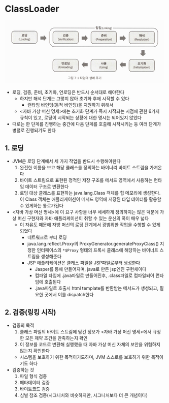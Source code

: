 # ClassLoader

![images1](images/classLoader.png)

- 로딩, 검증, 준비, 초기화, 언로딩은 반드시 순서대로 해야한다
  - 하지만 해석 단계는 그렇지 않아 초기화 후에 시작할 수 있다
    - 런타임 바인딩(동적 바인딩)을 지원하기 위해서
  - <자바 가상 머신 명세>에는 초기화 단계가 즉시 시작되는 시점에 관한 6가지 규칙이 있고, 로딩이 시작되는 상황에 대한 명시는 되어있지 않았다
- 때로는 한 단계를 진행하는 중간에 다음 단계를 호출해 시작시키는 등 여러 단계가 병렬로 진행되기도 한다

## 1. 로딩 

- JVM은 로딩 단계에서 세 가지 작업을 반드시 수행해야한다
  1. 완전한 이름을 보고 해당 클래스를 정의하는 바이너리 바이트 스트림을 가져온다
  2. 바이트 스트림으로 표현된 정적인 저장 구조를 메서드 영역에서 사용하는 런타임 데이터 구조로 변환한다
  3. 로딩 대상 클래스를 표현하는 java.lang.Class 객체를 힙 메모리에 생성한다. 이 Class 객체는 애플리케이션이 메서드 영역에 저장된 타입 데이터를 활용할 수 있게하는 통로가된다
- <자바 가상 머신 명세>에 이 요구 사항을 너무 세세하게 정의하지는 않은 덕분에 가상 머신 구현자와 자바 애플리케이션이 취할 수 있는 운신의 폭이 매우 넓다
  - 이 자유도 때문에 자방 머신의 로딩 단계에서 광범위한 작업을 수행할 수 있게 되었다
    - 네트워크로 부터 로딩
    - java.lang.reflect.Proxy의 ProxyGenerator.generateProxyClass() 지정한 인터페이스의 `*$Proxy` 형태의 프록시 클래스에 해당하는 바이너트 스트림을 생성해준다
    - JSP 애플리케이션은 클래스 파일을 JSP파일로부터 생성한다
      - Jasper를 통해 만들어지며, java로 만든 jsp엔진 구현체이다
      - 컴파일 타임에 .java파일로 만들어진후, .class파일로 컴파일되어 런타임에 호출된다
      - .java파일로 호출시 html template를 반환받는 메서드가 생성되고, 필요한 곳에서 이를 dispatch한다

## 2. 검증(링킹 시작)

- 검증의 목적
  1. 클래스 파일의 바이트 스트림에 담긴 정보가 <자바 가상 머신 명세>에서 규정한 모든 제약 조건을 만족하는지 확인
  2. 이 정보를 코드로 변환해 실행했을 때 자바 가상 머신 자체의 보안을 위협하지 않는지 확인한다
  - 시스템을 보호하기 위한 목적이기도하며, JVM 스스로를 보호하기 위한 목적이기도 하다
- 검증하는 것
  1. 파일 형식 검증
  2. 메타데이터 검증
  3. 바이트코드 검증
  4. 심벌 참조 검증(시그니처와 비슷하지만, 시그니처보다 더 큰 개념이다)